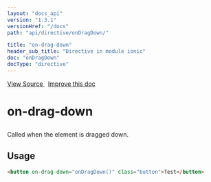 ```yaml
---
layout: "docs_api"
version: "1.3.1"
versionHref: "/docs"
path: "api/directive/onDragDown/"

title: "on-drag-down"
header_sub_title: "Directive in module ionic"
doc: "onDragDown"
docType: "directive"
---
```


<div class="improve-docs">
<a href='http://github.com/driftyco/ionic/tree/1.x/js/angular/directive/gesture.js#L169'>
View Source
</a>
&nbsp;
<a href='http://github.com/driftyco/ionic/edit/1.x/js/angular/directive/gesture.js#L169'>
Improve this doc
</a>
</div>




<h1 class="api-title">

on-drag-down



</h1>





Called when the element is dragged down.









<h2 id="usage">Usage</h2>

```html
<button on-drag-down="onDragDown()" class="button">Test</button>
```









